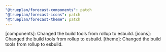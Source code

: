 ```yaml
---
"@trueplan/forecast-components": patch
"@trueplan/forecast-icons": patch
"@trueplan/forecast-theme": patch
---
```


[components]: Changed the build tools from rollup to esbuild.
[icons]: Changed the build tools from rollup to esbuild.
[theme]: Changed the build tools from rollup to esbuild.
